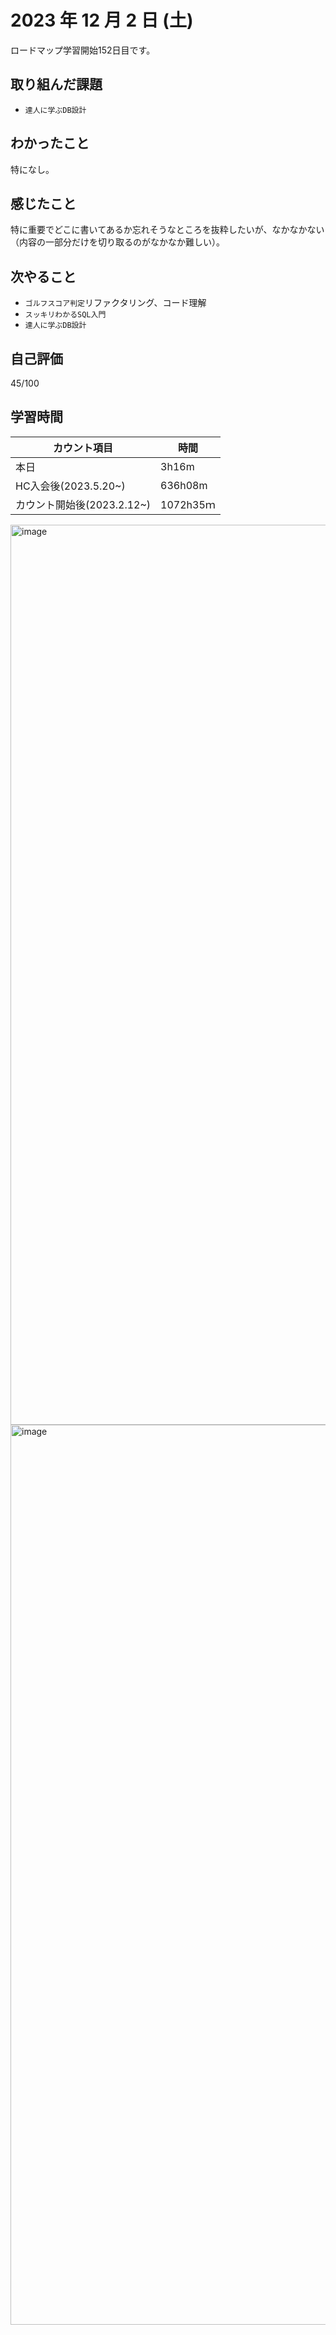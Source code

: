# 2023 年 12 月 2 日 (土)
ロードマップ学習開始152日目です。

## 取り組んだ課題
- `達人に学ぶDB設計`


## わかったこと
特になし。


## 感じたこと
特に重要でどこに書いてあるか忘れそうなところを抜粋したいが、なかなかない（内容の一部分だけを切り取るのがなかなか難しい）。


## 次やること
- `ゴルフスコア判定`リファクタリング、コード理解
- `スッキリわかるSQL入門`
- `達人に学ぶDB設計`


## 自己評価
45/100


## 学習時間
|カウント項目|時間|
|----|----|
|本日|3h16m|
|HC入会後(2023.5.20~)|636h08m|
|カウント開始後(2023.2.12~)|1072h35ｍ|


<img width="1440" alt="image" src="https://github.com/yokoyamamn/daily_report/assets/94735931/21c49e90-5e2a-41f3-80ad-381672ed66a1">
<img width="1440" alt="image" src="https://github.com/yokoyamamn/daily_report/assets/94735931/f0b7b6ea-4f42-4337-86d4-9ba2d7882102">
